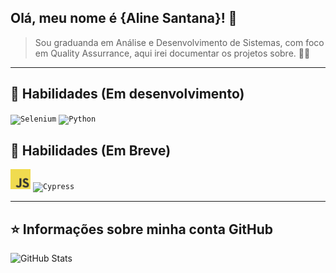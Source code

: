 ## Olá, meu nome é <strong>{Aline Santana}! 👋</strong>

> Sou graduanda em Análise e Desenvolvimento de Sistemas, com foco em Quality Assurrance, aqui irei documentar os projetos sobre. 👩‍💻


----

## 🚀 Habilidades (Em desenvolvimento)
<code><img height="32" src="https://cdn.jsdelivr.net/gh/devicons/devicon/icons/selenium/selenium-original.svg" alt="Selenium"/></code>
<code><img height="32" src="https://cdn.jsdelivr.net/gh/devicons/devicon/icons/python/python-original.svg" alt="Python"/></code>


          


## 👀 Habilidades (Em Breve)
<code><img height="32" src="https://raw.githubusercontent.com/github/explore/80688e429a7d4ef2fca1e82350fe8e3517d3494d/topics/javascript/javascript.png" alt="Javascript"/></code>
<code><img height="32" src="https://user-images.githubusercontent.com/116390525/221251732-fd249812-f4bb-48e9-b541-a3ba00c2d49a.svg" alt="Cypress"/></code>


            
          


---

## ⭐ Informações sobre minha conta GitHub
![GitHub Stats](https://github-readme-stats.vercel.app/api?username=alinesousasantana&show_icons=true)

            
          
          
